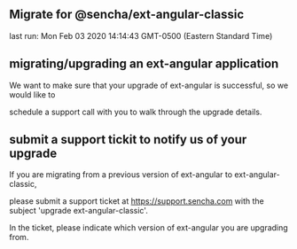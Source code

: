 ## Migrate for @sencha/ext-angular-classic

last run: Mon Feb 03 2020 14:14:43 GMT-0500 (Eastern Standard Time)

## migrating/upgrading an ext-angular application

We want to make sure that your upgrade of ext-angular is successful, so we would like to

schedule a support call with you to walk through the upgrade details.

## submit a support tickit to notify us of your upgrade

If you are migrating from a previous version of ext-angular to ext-angular-classic,

please submit a support ticket at https://support.sencha.com with the subject 'upgrade ext-angular-classic'.

In the ticket, please indicate which version of ext-angular you are upgrading from.
